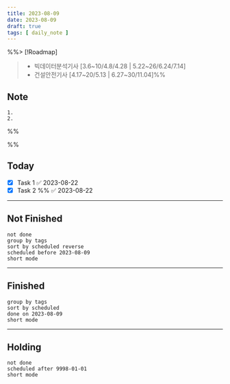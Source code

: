 ```yaml
---
title: 2023-08-09
date: 2023-08-09
draft: true
tags: [ daily_note ]
---
```


%%> [!Roadmap]
>
> - 빅데이터분석기사 [3.6~10/4.8/4.28 | 5.22~26/6.24/7.14]
> - 건설안전기사 [4.17~20/5.13 | 6.27~30/11.04]%%

## Note

    1. 
    2.

%%

%%

## Today

- [x] Task 1 ✅ 2023-08-22
- [x] Task 2 %% ✅ 2023-08-22

---

## Not Finished

```tasks
not done
group by tags
sort by scheduled reverse
scheduled before 2023-08-09
short mode
```

---

## Finished

```tasks
group by tags
sort by scheduled
done on 2023-08-09
short mode
```

---

## Holding

```tasks
not done
scheduled after 9998-01-01
short mode
```
